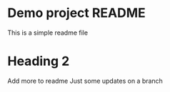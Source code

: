 # Demo project README 

This is a simple readme file

# Heading 2

Add more to readme
Just some updates on a branch
